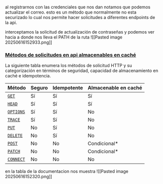 
al registrarnos con las credenciales que nos dan notamos que podemos actualizar el correo. esto es un método que normalmente no esta securizado lo cual nos permite hacer solicitudes a diferentes endpoints de la api.

interceptamos la solicitud de actualización de contraseñas y podemos ver hacia a donde nos lleva el PATH de la ruta
![[Pasted image 20250616152933.png]]


### [Métodos de solicitudes en api almacenables en caché](https://developer.mozilla.org/en-US/docs/Web/HTTP/Reference/Methods#safe_idempotent_and_cacheable_request_methods)

La siguiente tabla enumera los métodos de solicitud HTTP y su categorización en términos de seguridad, capacidad de almacenamiento en caché e idempotencia.

|Método|Seguro|Idempotente|Almacenable en caché|
|---|---|---|---|
|[`GET`](https://developer.mozilla.org/en-US/docs/Web/HTTP/Reference/Methods/GET)|Sí|Sí|Sí|
|[`HEAD`](https://developer.mozilla.org/en-US/docs/Web/HTTP/Reference/Methods/HEAD)|Sí|Sí|Sí|
|[`OPTIONS`](https://developer.mozilla.org/en-US/docs/Web/HTTP/Reference/Methods/OPTIONS)|Sí|Sí|No|
|[`TRACE`](https://developer.mozilla.org/en-US/docs/Web/HTTP/Reference/Methods/TRACE)|Sí|Sí|No|
|[`PUT`](https://developer.mozilla.org/en-US/docs/Web/HTTP/Reference/Methods/PUT)|No|Sí|No|
|[`DELETE`](https://developer.mozilla.org/en-US/docs/Web/HTTP/Reference/Methods/DELETE)|No|Sí|No|
|[`POST`](https://developer.mozilla.org/en-US/docs/Web/HTTP/Reference/Methods/POST)|No|No|Condicional*|
|[`PATCH`](https://developer.mozilla.org/en-US/docs/Web/HTTP/Reference/Methods/PATCH)|No|No|Condicional*|
|[`CONNECT`](https://developer.mozilla.org/en-US/docs/Web/HTTP/Reference/Methods/CONNECT)|No|No|No|

en la tabla de la documentacion nos muestra
![[Pasted image 20250616152320.png]]